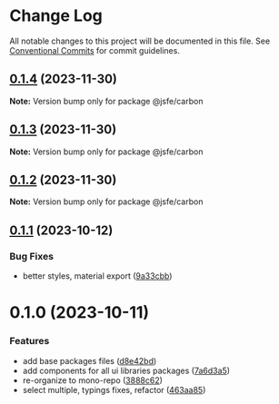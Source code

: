 # Change Log

All notable changes to this project will be documented in this file.
See [Conventional Commits](https://conventionalcommits.org) for commit guidelines.

## [0.1.4](https://github.com/json-schema-form-element/jsfe/compare/@jsfe/carbon@0.1.3...@jsfe/carbon@0.1.4) (2023-11-30)

**Note:** Version bump only for package @jsfe/carbon

## [0.1.3](https://github.com/json-schema-form-element/jsfe/compare/@jsfe/carbon@0.1.2...@jsfe/carbon@0.1.3) (2023-11-30)

**Note:** Version bump only for package @jsfe/carbon

## [0.1.2](https://github.com/json-schema-form-element/jsfe/compare/@jsfe/carbon@0.1.1...@jsfe/carbon@0.1.2) (2023-11-30)

**Note:** Version bump only for package @jsfe/carbon

## [0.1.1](https://github.com/json-schema-form-element/jsfe/compare/@jsfe/carbon@0.1.0...@jsfe/carbon@0.1.1) (2023-10-12)

### Bug Fixes

- better styles, material export ([9a33cbb](https://github.com/json-schema-form-element/jsfe/commit/9a33cbb29059ac8827647db6a7deda45d9cb3c09))

# 0.1.0 (2023-10-11)

### Features

- add base packages files ([d8e42bd](https://github.com/json-schema-form-element/jsfe/commit/d8e42bdcda5f8af5e2728e1556946d333e7f59b5))
- add components for all ui libraries packages ([7a6d3a5](https://github.com/json-schema-form-element/jsfe/commit/7a6d3a53f3939d00512c9f42925d1f9f1db246ff))
- re-organize to mono-repo ([3888c62](https://github.com/json-schema-form-element/jsfe/commit/3888c62a07b07aed2262c7e0c7b66919f30505ef))
- select multiple, typings fixes, refactor ([463aa85](https://github.com/json-schema-form-element/jsfe/commit/463aa85d7ba22480513bc485ab4ad849e39c5402))
